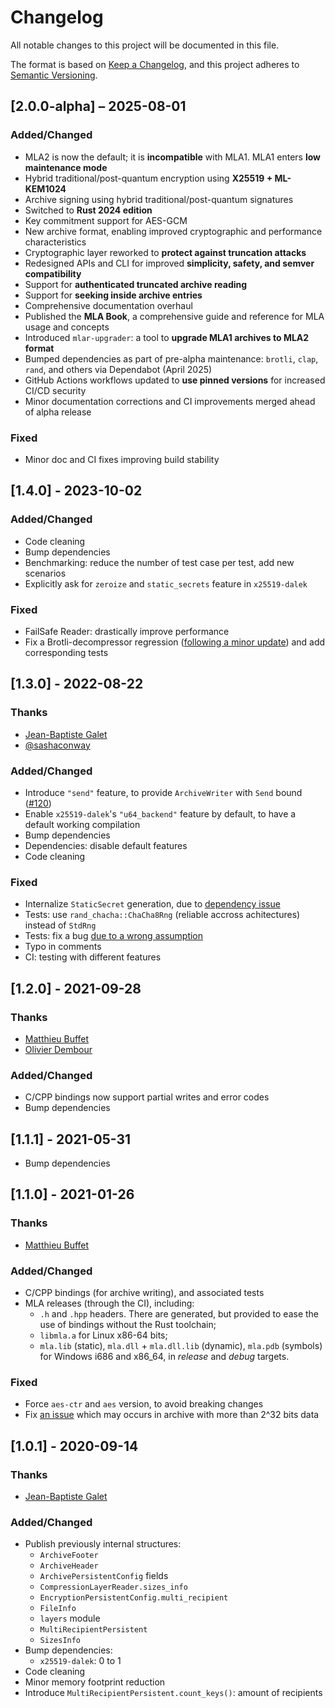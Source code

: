 # Changelog

All notable changes to this project will be documented in this file.

The format is based on [Keep a Changelog](https://keepachangelog.com/en/1.0.0/),
and this project adheres to [Semantic Versioning](https://semver.org/spec/v2.0.0.html).

## [2.0.0-alpha] – 2025-08-01

### Added/Changed

- MLA2 is now the default; it is **incompatible** with MLA1. MLA1 enters **low maintenance mode**
- Hybrid traditional/post-quantum encryption using **X25519 + ML-KEM1024**
- Archive signing using hybrid traditional/post-quantum signatures
- Switched to **Rust 2024 edition**
- Key commitment support for AES-GCM
- New archive format, enabling improved cryptographic and performance characteristics
- Cryptographic layer reworked to **protect against truncation attacks**
- Redesigned APIs and CLI for improved **simplicity, safety, and semver compatibility**
- Support for **authenticated truncated archive reading**
- Support for **seeking inside archive entries**
- Comprehensive documentation overhaul
- Published the **MLA Book**, a comprehensive guide and reference for MLA usage and concepts
- Introduced `mlar-upgrader`: a tool to **upgrade MLA1 archives to MLA2 format**
- Bumped dependencies as part of pre-alpha maintenance: `brotli`, `clap`, `rand`, and others via Dependabot (April 2025)
- GitHub Actions workflows updated to **use pinned versions** for increased CI/CD security
- Minor documentation corrections and CI improvements merged ahead of alpha release

### Fixed

- Minor doc and CI fixes improving build stability

## [1.4.0] - 2023-10-02

### Added/Changed

- Code cleaning
- Bump dependencies
- Benchmarking: reduce the number of test case per test, add new scenarios
- Explicitly ask for `zeroize` and `static_secrets` feature in `x25519-dalek`

### Fixed

- FailSafe Reader: drastically improve performance
- Fix a Brotli-decompressor regression ([following a minor update](https://github.com/ANSSI-FR/MLA/pull/163)) and add corresponding tests

## [1.3.0] - 2022-08-22

### Thanks

- [Jean-Baptiste Galet](https://github.com/jbgalet)
- [@sashaconway](https://github.com/sashaconway)

### Added/Changed

- Introduce `"send"` feature, to provide `ArchiveWriter` with `Send` bound ([#120](https://github.com/ANSSI-FR/MLA/issues/120))
- Enable `x25519-dalek`'s `"u64_backend"` feature by default, to have a default working compilation
- Bump dependencies
- Dependencies: disable default features
- Code cleaning

### Fixed

- Internalize `StaticSecret` generation, due to [dependency issue](https://github.com/ANSSI-FR/MLA/pull/112)
- Tests: use `rand_chacha::ChaCha8Rng` (reliable accross achitectures) instead of `StdRng`
- Tests: fix a bug [due to a wrong assumption](https://github.com/ANSSI-FR/MLA/pull/112)
- Typo in comments
- CI: testing with different features

## [1.2.0] - 2021-09-28

### Thanks

- [Matthieu Buffet](https://github.com/mtth-bfft)
- [Olivier Dembour](https://github.com/alex-sector)

### Added/Changed

- C/CPP bindings now support partial writes and error codes
- Bump dependencies

## [1.1.1] - 2021-05-31

- Bump dependencies

## [1.1.0] - 2021-01-26

### Thanks

- [Matthieu Buffet](https://github.com/mtth-bfft)

### Added/Changed

- C/CPP bindings (for archive writing), and associated tests
- MLA releases (through the CI), including:
  * `.h` and `.hpp` headers. There are generated, but provided to ease the use of bindings without the Rust toolchain;
  * `libmla.a` for Linux x86-64 bits;
  * `mla.lib` (static), `mla.dll` + `mla.dll.lib` (dynamic), `mla.pdb` (symbols) for Windows i686 and x86_64, in *release* and *debug* targets.

### Fixed

- Force `aes-ctr` and `aes` version, to avoid breaking changes
- Fix [an issue](https://github.com/ANSSI-FR/MLA/issues/63) which may occurs in archive with more than 2^32 bits data

## [1.0.1] - 2020-09-14

### Thanks

- [Jean-Baptiste Galet](https://github.com/jbgalet)

### Added/Changed

- Publish previously internal structures:
  - `ArchiveFooter`
  - `ArchiveHeader`
  - `ArchivePersistentConfig` fields
  - `CompressionLayerReader.sizes_info`
  - `EncryptionPersistentConfig.multi_recipient`
  - `FileInfo`
  - `layers` module
  - `MultiRecipientPersistent`
  - `SizesInfo`
- Bump dependencies:
  - `x25519-dalek`: 0 to 1
- Code cleaning
- Minor memory footprint reduction
- Introduce `MultiRecipientPersistent.count_keys()`: amount of recipients
